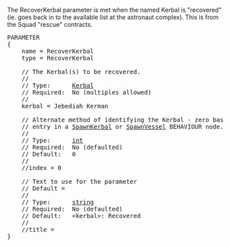 The RecoverKerbal parameter is met when the named Kerbal is "recovered" (ie. goes back in to the available list at the astronaut complex).  This is from the Squad "rescue" contracts.

<pre>
PARAMETER
{
    name = RecoverKerbal
    type = RecoverKerbal

    // The Kerbal(s) to be recovered.
    //
    // Type:      <a href="Kerbal-Type">Kerbal</a>
    // Required:  No (multiples allowed)
    //
    kerbal = Jebediah Kerman

    // Alternate method of identifying the Kerbal - zero based index of the
    // entry in a <a href="SpawnKerbal-Behaviour">SpawnKerbal</a> or <a href="SpawnVessel-Behaviour">SpawnVessel</a> BEHAVIOUR node.
    //
    // Type:      <a href="Numeric-Type">int</a>
    // Required:  No (defaulted)
    // Default:   0
    //
    //index = 0

    // Text to use for the parameter
    // Default = 
    //
    // Type:      <a href="String-Type">string</a>
    // Required:  No (defaulted)
    // Default:   &lt;kerbal&gt;: Recovered
    //
    //title =
}
</pre>
